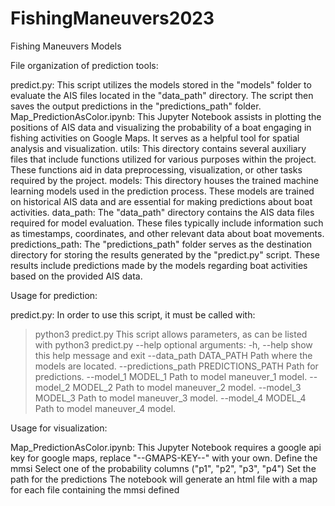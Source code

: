 # FishingManeuvers2023
Fishing Maneuvers Models

File organization of prediction tools:

predict.py:
This script utilizes the models stored in the "models" folder to evaluate the AIS files located in the "data_path" directory. The script then saves the output predictions in the "predictions_path" folder.
Map_PredictionAsColor.ipynb:
This Jupyter Notebook assists in plotting the positions of AIS data and visualizing the probability of a boat engaging in fishing activities on Google Maps. It serves as a helpful tool for spatial analysis and visualization.
utils:
This directory contains several auxiliary files that include functions utilized for various purposes within the project. These functions aid in data preprocessing, visualization, or other tasks required by the project.
models:
This directory houses the trained machine learning models used in the prediction process. These models are trained on historical AIS data and are essential for making predictions about boat activities.
data_path:
The "data_path" directory contains the AIS data files required for model evaluation. These files typically include information such as timestamps, coordinates, and other relevant data about boat movements.
predictions_path:
The "predictions_path" folder serves as the destination directory for storing the results generated by the "predict.py" script. These results include predictions made by the models regarding boat activities based on the provided AIS data.


Usage for prediction:

predict.py:
In order to use this script, it must be called with: 
> python3 predict.py
This script allows parameters, as can be listed with 
> python3 predict.py --help
optional arguments:
  -h, --help            show this help message and exit
  --data_path DATA_PATH
                        Path where the models are located.
  --predictions_path PREDICTIONS_PATH
                        Path for predictions.
  --model_1 MODEL_1     Path to model maneuver_1 model.
  --model_2 MODEL_2     Path to model maneuver_2 model.
  --model_3 MODEL_3     Path to model maneuver_3 model.
  --model_4 MODEL_4     Path to model maneuver_4 model.



Usage for visualization:

Map_PredictionAsColor.ipynb:
This Jupyter Notebook requires a google api key for google maps, replace "--GMAPS-KEY--" with your own.
Define the mmsi
Select one of the probability columns ("p1", "p2", "p3", "p4")
Set the path for the predictions
The notebook will generate an html file with a map for each file containing the mmsi defined
